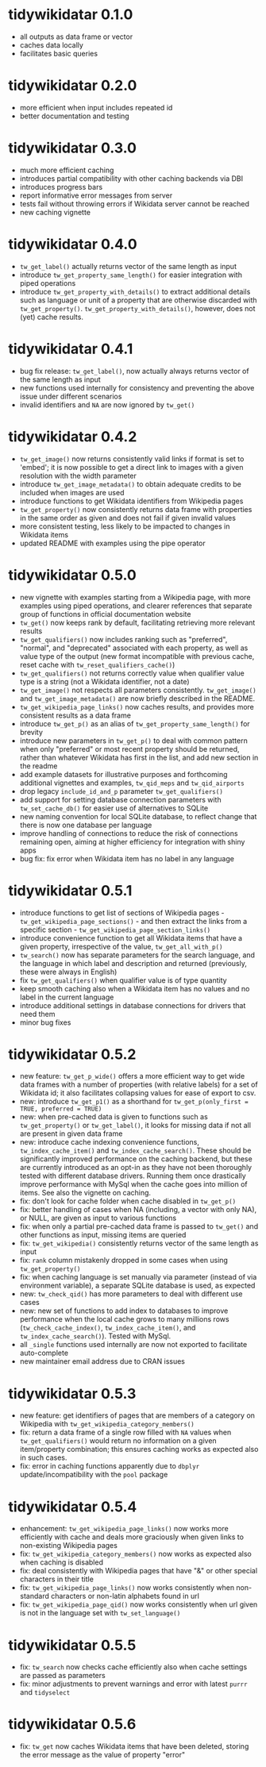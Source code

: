 # tidywikidatar 0.1.0

* all outputs as data frame or vector
* caches data locally
* facilitates basic queries

# tidywikidatar 0.2.0

* more efficient when input includes repeated id
* better documentation and testing

# tidywikidatar 0.3.0

* much more efficient caching
* introduces partial compatibility with other caching backends via DBI
* introduces progress bars
* report informative error messages from server
* tests fail without throwing errors if Wikidata server cannot be reached
* new caching vignette

# tidywikidatar 0.4.0

* `tw_get_label()` actually returns vector of the same length as input
* introduce `tw_get_property_same_length()` for easier integration with piped operations
* introduce `tw_get_property_with_details()` to extract additional details such as language or unit of a property that are otherwise discarded with `tw_get_property()`. `tw_get_property_with_details()`, however, does not (yet) cache results.

# tidywikidatar 0.4.1

* bug fix release: `tw_get_label()`, now actually always returns vector of the same length as input
* new functions used internally for consistency and preventing the above issue under different scenarios 
* invalid identifiers and `NA` are now ignored by `tw_get()`

# tidywikidatar 0.4.2

* `tw_get_image()` now returns consistently valid links if format is set to 'embed'; it is now possible to get a direct link to images with a given resolution with the width parameter
* introduce `tw_get_image_metadata()` to obtain adequate credits to be included when images are used
* introduce functions to get Wikidata identifiers from Wikipedia pages
* `tw_get_property()` now consistently returns data frame with properties in the same order as given and does not fail if given invalid values
* more consistent testing, less likely to be impacted to changes in Wikidata items
* updated README with examples using the pipe operator

# tidywikidatar 0.5.0

* new vignette with examples starting from a Wikipedia page, with more examples using piped operations, and clearer references that separate group of functions in official documentation website
* `tw_get()` now keeps rank by default, facilitating retrieving more relevant results
* `tw_get_qualifiers()` now includes ranking such as "preferred", "normal", and "deprecated" associated with each property, as well as value type of the output (new format incompatible with previous cache, reset cache with `tw_reset_qualifiers_cache()`)
* `tw_get_qualifiers()` not returns correctly value when qualifier value type is a string (not a Wikidata identifier, not a date)
* `tw_get_image()` not respects all parameters consistently. `tw_get_image()` and `tw_get_image_metadata()` are now briefly described in the README.
* `tw_get_wikipedia_page_links()` now caches results, and provides more consistent results as a data frame
* introduce `tw_get_p()` as an alias of `tw_get_property_same_length()` for brevity
* introduce new parameters in `tw_get_p()` to deal with common pattern when only "preferred" or most recent property should be returned, rather than whatever Wikidata has first in the list, and add new section in the readme
* add example datasets for illustrative purposes and forthcoming additional vignettes and examples, `tw_qid_meps` and `tw_qid_airports`
* drop legacy `include_id_and_p` parameter `tw_get_qualifiers()`
* add support for setting database connection parameters with `tw_set_cache_db()` for easier use of alternatives to SQLite
* new naming convention for local SQLite database, to reflect change that there is now one database per language
* improve handling of connections to reduce the risk of connections remaining open, aiming at higher efficiency for integration with shiny apps
* bug fix: fix error when Wikidata item has no label in any language

# tidywikidatar 0.5.1

* introduce functions to get list of sections of Wikipedia pages - `tw_get_wikipedia_page_sections()` - and then extract the links from a specific section - `tw_get_wikipedia_page_section_links()`
* introduce convenience function to get all Wikidata items that have a given property, irrespective of the value, `tw_get_all_with_p()`
* `tw_search()` now has separate parameters for the search language, and the language in which label and description and returned (previously, these were always in English)
* fix `tw_get_qualifiers()` when qualifier value is of type quantity
* keep smooth caching also when a Wikidata item has no values and no label in the current language
* introduce additional settings in database connections for drivers that need them
* minor bug fixes

# tidywikidatar 0.5.2

* new feature: `tw_get_p_wide()` offers a more efficient way to get wide data frames with a number of properties (with relative labels) for a set of Wikidata id; it also facilitates collapsing values for ease of export to csv.
* new: introduce `tw_get_p1()` as a shorthand for `tw_get_p(only_first = TRUE, preferred = TRUE)`
* new: when pre-cached data is given to functions such as `tw_get_property()` or `tw_get_label()`, it looks for missing data if not all are present in given data frame
* new: introduce cache indexing convenience functions, `tw_index_cache_item()` and `tw_index_cache_search()`. These should be significantly improved performance on the caching backend, but these are currently introduced as an opt-in as they have not been thoroughly tested with different database drivers. Running them once drastically improve performance with MySql when the cache goes into million of items. See also the vignette on caching.
* fix: don't look for cache folder when cache disabled in `tw_get_p()`
* fix: better handling of cases when NA (including, a vector with only NA), or NULL, are given as input to various functions
* fix: when only a partial pre-cached data frame is passed to `tw_get()` and other functions as input, missing items are queried
* fix: `tw_get_wikipedia()` consistently returns vector of the same length as input
* fix: `rank` column mistakenly dropped in some cases when using `tw_get_property()`
* fix: when caching language is set manually via parameter (instead of via environment variable), a separate SQLite database is used, as expected
* new: `tw_check_qid()` has more parameters to deal with different use cases
* new: new set of functions to add index to databases to improve performance when the local cache grows to many millions rows (`tw_check_cache_index()`, `tw_index_cache_item()`, and `tw_index_cache_search()`). Tested with MySql.
* all `_single` functions used internally are now not exported to facilitate auto-complete
* new maintainer email address due to CRAN issues

# tidywikidatar 0.5.3

* new feature: get identifiers of pages that are members of a category on Wikipedia with `tw_get_wikipedia_category_members()`
* fix: return a data frame of a single row filled with `NA` values when `tw_get_qualifiers()` would return no information on a given item/property combination; this ensures caching works as expected also in such cases.
* fix: error in caching functions apparently due to `dbplyr` update/incompatibility with the `pool` package

# tidywikidatar 0.5.4

* enhancement: `tw_get_wikipedia_page_links()` now works more efficiently with cache and deals more graciously when given links to non-existing Wikipedia pages
* fix: `tw_get_wikipedia_category_members()` now works as expected also when caching is disabled
* fix: deal consistently with Wikipedia pages that have "&" or other special characters in their title
* fix: `tw_get_wikipedia_page_links()` now works consistently when non-standard characters or non-latin alphabets found in url
* fix: `tw_get_wikipedia_page_qid()` now works consistently when url given is not in the language set with `tw_set_language()`

# tidywikidatar 0.5.5

* fix: `tw_search` now checks cache efficiently also when cache settings are passed as parameters
* fix: minor adjustments to prevent warnings and error with latest `purrr` and `tidyselect`

# tidywikidatar 0.5.6

* fix: `tw_get` now caches Wikidata items that have been deleted, storing the error message as the value of property "error"
